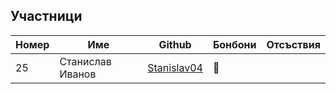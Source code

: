 ## Участници

|Номер| Име | Github | Бонбони | Отсъствия |
|-----|-----|--------|---------|-----------|
|25| Станислав Иванов | [Stanislav04](https://github.com/Stanislav04) | 🍬 | |
